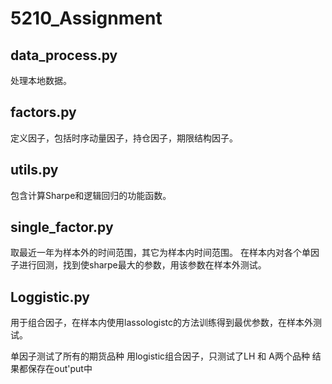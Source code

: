 # 5210_Assignment
## data_process.py 
处理本地数据。
## factors.py
定义因子，包括时序动量因子，持仓因子，期限结构因子。
## utils.py
包含计算Sharpe和逻辑回归的功能函数。
## single_factor.py
取最近一年为样本外的时间范围，其它为样本内时间范围。
在样本内对各个单因子进行回测，找到使sharpe最大的参数，用该参数在样本外测试。
## Loggistic.py
用于组合因子，在样本内使用lassologistc的方法训练得到最优参数，在样本外测试。

单因子测试了所有的期货品种
用logistic组合因子，只测试了LH 和 A两个品种
结果都保存在out'put中
